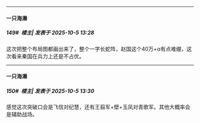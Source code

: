 ﻿
*****

####  一只海濑  
##### 149#         楼主| 发表于 2025-10-5 13:28

这次把整个布局图都画出来了，整个一字长蛇阵，赵国这个40万+α有点难绷，这次看来秦国在兵力上还是不占优。

*****

####  一只海濑  
##### 150#         楼主| 发表于 2025-10-5 13:30

感觉这次突破口会是飞信对纪慧，还有王翦军+壁+玉凤对青歌军。其他大概率会是辅助战场。

